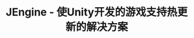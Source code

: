 ---
title: JEngine - 使Unity开发的游戏支持热更新的解决方案
home: true
lang: zh-CN
heroImage: /logo.png
heroText: JEngine
tagline: 使Unity开发的游戏支持热更新的解决方案
actions:
  - text: 快速开始 →
    link: /zh/documents/
    type: primary
features:
- title: 易用
  details: 针对Unity开发者设计的开箱即用的框架，轻松制作可以热更新的游戏。
- title: 强大
  details: 框架进行了集成以及完善的封装，无需关注热更原理即可使用强大的功能。
- title: 轻量
  details: 仅需下载并打开框架，就可以开始制作自己的可热更新的游戏，无额外硬性要求。
footer: MIT Licensed | Copyright © 2020-present JasonXuDeveloper
---